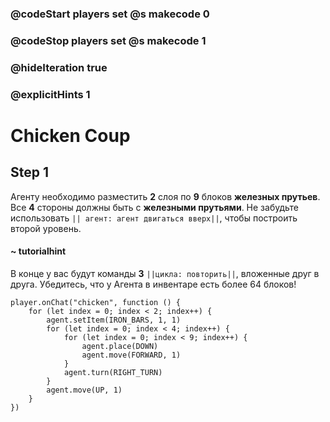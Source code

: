 ### @codeStart players set @s makecode 0
### @codeStop players set @s makecode 1

### @hideIteration true 
### @explicitHints 1


# Chicken Coup

## Step 1
Агенту необходимо разместить **2** слоя по **9** блоков **железных прутьев**. Все **4** стороны должны быть с **железными прутьями**. Не забудьте использовать ``|| агент: агент двигаться вверх||``, чтобы построить второй уровень.

#### ~ tutorialhint
В конце у вас будут команды **3** ``||цикла: повторить||``, вложенные друг в друга. Убедитесь, что у Агента в инвентаре есть более 64 блоков!

```ghost
player.onChat("chicken", function () {
    for (let index = 0; index < 2; index++) {
        agent.setItem(IRON_BARS, 1, 1)
        for (let index = 0; index < 4; index++) {
            for (let index = 0; index < 9; index++) {
                agent.place(DOWN)
                agent.move(FORWARD, 1)
            }
            agent.turn(RIGHT_TURN)
        }
        agent.move(UP, 1)
    }
})

``` 

